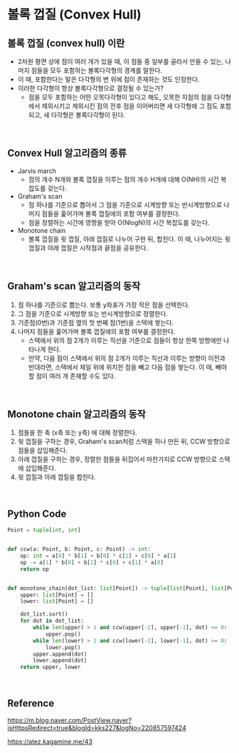 # 볼록 껍질 (Convex Hull)

## 볼록 껍질 (convex hull) 이란

-   2차원 평면 상에 점이 여러 개가 있을 때, 이 점들 중 일부를 골라서 만들 수 있는, 나머지 점들을 모두 포함하는 볼록다각형의 경계를 말한다.
-   이 때, 포함한다는 말은 다각형의 변 위에 점이 존재하는 것도 인정한다.
-   이러한 다각형이 항상 볼록다각형으로 결정될 수 있는가?
    -   점을 모두 포함하는 어떤 오목다각형이 있다고 해도, 오목한 지점의 점을 다각형에서 제외시키고 제외시킨 점의 전후 점을 이어버리면 새 다각형에 그 점도 포함되고, 새 다각형은 볼록다각형이 된다.

<br>

## Convex Hull 알고리즘의 종류

-   Jarvis march
    -   점의 개수 N개와 볼록 껍질을 이루는 점의 개수 H개에 대해 O(NH)의 시간 복잡도를 갖는다.
-   Graham's scan
    -   점 하나를 기준으로 뽑아서 그 점을 기준으로 시계방향 또는 반시계방향으로 나머지 점들을 훑어가며 볼록 껍질에의 포함 여부를 결정한다.
    -   점을 정렬하는 시간에 영향을 받아 O(NlogN)의 시간 복잡도를 갖는다.
-   Monotone chain
    -   볼록 껍질을 윗 껍질, 아래 껍질로 나누어 구한 뒤, 합친다. 이 때, 나누어지는 윗 껍질과 아래 껍질은 시작점과 끝점을 공유한다.

<br>

## Graham's scan 알고리즘의 동작

1. 점 하나를 기준으로 뽑는다. 보통 y좌표가 가장 작은 점을 선택한다.
2. 그 점을 기준으로 시계방향 또는 반시계방향으로 정렬한다.
3. 기준점(0번)과 기준점 옆의 첫 번째 점(1번)을 스택에 쌓는다.
4. 나머지 점들을 훑어가며 볼록 껍질에의 포함 여부를 결정한다.
    - 스택에서 위의 점 2개가 이루는 직선을 기준으로 점들이 항상 한쪽 방향에만 나타나게 한다.
    - 만약, 다음 점이 스택에서 위의 점 2개가 이루는 직선과 이루는 방향이 이전과 반대라면, 스택에서 제일 위에 위치한 점을 빼고 다음 점을 쌓는다. 이 때, 빼야할 점이 여러 개 존재할 수도 있다.

<br>

## Monotone chain 알고리즘의 동작

1. 점들을 한 축 (x축 또는 y축) 에 대해 정렬한다.
2. 윗 껍질을 구하는 경우, Graham's scan처럼 스택을 하나 만든 뒤, CCW 방향으로 점들을 삽입해준다.
3. 아래 껍질을 구하는 경우, 정렬한 점들을 뒤집어서 마찬가지로 CCW 방향으로 스택에 삽입해준다.
4. 윗 껍질과 아래 껍질을 합친다.

<br>

## Python Code

```python
Point = tuple[int, int]


def ccw(a: Point, b: Point, c: Point) -> int:
    op: int = a[0] * b[1] + b[0] * c[1] + c[0] * a[1]
    op -= a[1] * b[0] + b[1] * c[0] + c[1] * a[0]
    return op


def monotone_chain(dot_list: list[Point]) -> tuple[list[Point], list[Point]]:
    upper: list[Point] = []
    lower: list[Point] = []

    dot_list.sort()
    for dot in dot_list:
        while len(upper) > 1 and ccw(upper[-2], upper[-1], dot) <= 0:
            upper.pop()
        while len(lower) > 1 and ccw(lower[-2], lower[-1], dot) >= 0:
            lower.pop()
        upper.append(dot)
        lower.append(dot)
    return upper, lower
```

<br>

## Reference

https://m.blog.naver.com/PostView.naver?isHttpsRedirect=true&blogId=kks227&logNo=220857597424

https://atez.kagamine.me/43
